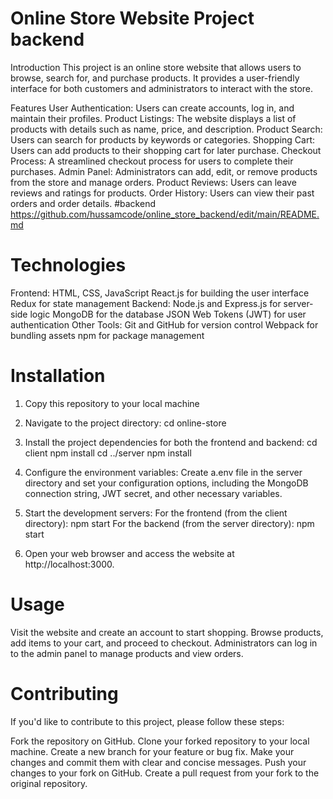 
# Online Store Website Project backend

Introduction This project is an online store website that allows users to browse, search for, and purchase products. It provides a user-friendly interface for both customers and administrators to interact with the store.

Features User Authentication: Users can create accounts, log in, and maintain their profiles.
Product Listings: The website displays a list of products with details such as name, price, and description. 
Product Search: Users can search for products by keywords or categories. 
Shopping Cart: Users can add products to their shopping cart for later purchase. Checkout Process: A streamlined checkout process for users to complete their purchases.
Admin Panel: Administrators can add, edit, or remove products from the store and manage orders.
Product Reviews: Users can leave reviews and ratings for products. Order History: Users can view their past orders and order details. 
#backend
https://github.com/hussamcode/online_store_backend/edit/main/README.md

# Technologies 
Frontend: 
HTML, CSS, JavaScript 
React.js for building the user interface 
Redux for state management 
Backend: 
Node.js and Express.js for server-side logic 
MongoDB for the database 
JSON Web Tokens (JWT) for user authentication Other 
Tools: 
Git and GitHub for version control 
Webpack for bundling assets 
npm for package management


# Installation 
1. Copy this repository to your local machine
2. Navigate to the project directory:
 cd online-store
3. Install the project dependencies for both the frontend and backend:
cd client
npm install
cd ../server
npm install
4. Configure the environment variables:
Create a.env file in the server directory and set your configuration options,
including the MongoDB connection string, JWT secret, and other necessary variables.
5. Start the development servers:
For the frontend (from the client directory):
npm start
For the backend (from the server directory):
npm start

6. Open your web browser and access the website at http://localhost:3000.
# Usage
Visit the website and create an account to start shopping.
Browse products, add items to your cart, and proceed to checkout.
Administrators can log in to the admin panel to manage products and view orders.

# Contributing
If you'd like to contribute to this project, please follow these steps:

Fork the repository on GitHub.
Clone your forked repository to your local machine.
Create a new branch for your feature or bug fix.
Make your changes and commit them with clear and concise messages.
Push your changes to your fork on GitHub.
Create a pull request from your fork to the original repository.
